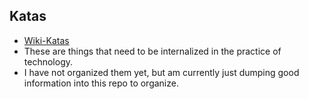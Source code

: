 ## Katas
  * [Wiki-Katas](https://en.wikipedia.org/wiki/Kata) 
  * These are things that need to be internalized in the practice of technology.
  * I have not organized them yet, but am currently just dumping good information into this repo to organize.
